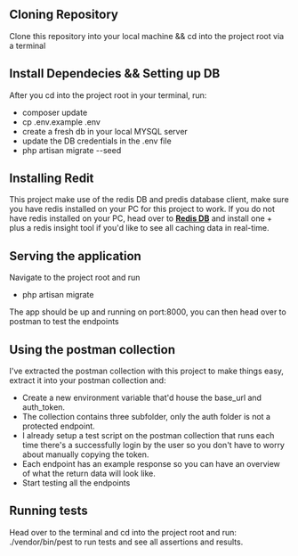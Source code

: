 ## Cloning Repository

Clone this repository into your local machine && cd into the project root via a terminal

## Install Dependecies && Setting up DB

After you cd into the project root in your terminal, run:
- composer update
- cp .env.example .env
- create a fresh db in your local MYSQL server
- update the DB credentials in the .env file
- php artisan migrate --seed

## Installing Redit

This project make use of the redis DB and predis database client, make sure you have redis installed on your PC for this project to work. If you do not have redis installed on your PC, head over to **[Redis DB](https://redis.io)** and install one + plus a redis insight tool if you'd like to see all caching data in real-time.

## Serving the application

Navigate to the project root and run
- php artisan migrate

The app should be up and running on port:8000, you can then head over to postman to test the endpoints

## Using the postman collection

I've extracted the postman collection with this project to make things easy, extract it into your postman collection and:
- Create a new environment variable that'd house the base_url and auth_token.
- The collection contains three subfolder, only the auth folder is not a protected endpoint.
- I already setup a test script on the postman collection that runs each time there's a successfully login by the user so you don't have to worry about manually copying the token.
- Each endpoint has an example response so you can have an overview of what the return data will look like.
- Start testing all the endpoints

## Running tests

Head over to the terminal and cd into the project root and run:
./vendor/bin/pest
to run tests and see all assertions and results.
